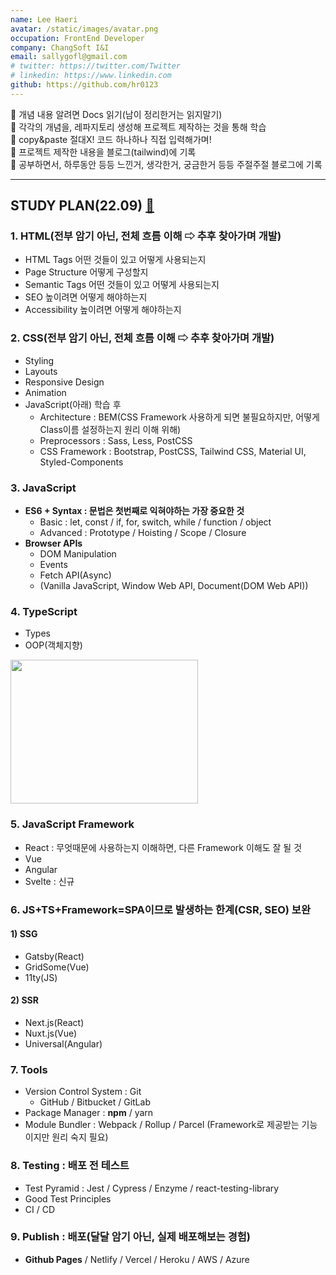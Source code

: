 ```yaml
---
name: Lee Haeri
avatar: /static/images/avatar.png
occupation: FrontEnd Developer
company: ChangSoft I&I
email: sallygofl@gmail.com
# twitter: https://twitter.com/Twitter
# linkedin: https://www.linkedin.com
github: https://github.com/hr0123
---
```


📌 개념 내용 알려면 Docs 읽기(남이 정리한거는 읽지말기)  
📌 각각의 개념을, 레파지토리 생성해 프로젝트 제작하는 것을 통해 학습  
📌 copy&paste 절대X! 코드 하나하나 직접 입력해가며!  
📌 프로젝트 제작한 내용을 블로그(tailwind)에 기록  
📌 공부하면서, 하루동안 등등 느낀거, 생각한거, 궁금한거 등등 주절주절 블로그에 기록

---

## STUDY PLAN(22.09) [🔗](https://www.youtube.com/watch?v=TTLHd3IyErM)

### 1. HTML(전부 암기 아닌, 전체 흐름 이해 ⇨ 추후 찾아가며 개발)

- HTML Tags 어떤 것들이 있고 어떻게 사용되는지
- Page Structure 어떻게 구성할지
- Semantic Tags 어떤 것들이 있고 어떻게 사용되는지
- SEO 높이려면 어떻게 해야하는지
- Accessibility 높이려면 어떻게 해야하는지

### 2. CSS(전부 암기 아닌, 전체 흐름 이해 ⇨ 추후 찾아가며 개발)

- Styling
- Layouts
- Responsive Design
- Animation
- JavaScript(아래) 학습 후
  - Architecture : BEM(CSS Framework 사용하게 되면 불필요하지만, 어떻게 Class이름 설정하는지 원리 이해 위해)
  - Preprocessors : Sass, Less, PostCSS
  - CSS Framework : Bootstrap, PostCSS, Tailwind CSS, Material UI, Styled-Components

### 3. JavaScript

- **ES6 + Syntax : 문법은 첫번째로 익혀야하는 가장 중요한 것**
  - Basic : let, const / if, for, switch, while / function / object
  - Advanced : Prototype / Hoisting / Scope / Closure
- **Browser APIs**
  - DOM Manipulation
  - Events
  - Fetch API(Async)
  - (Vanilla JavaScript, Window Web API, Document(DOM Web API))

### 4. TypeScript

- Types
- OOP(객체지향)

<Image src="/static/images/js-ts-diagram.png" width="300" height="230"/>

### 5. JavaScript Framework

- React : 무엇때문에 사용하는지 이해하면, 다른 Framework 이해도 잘 될 것
- Vue
- Angular
- Svelte : 신규

### 6. JS+TS+Framework=SPA이므로 발생하는 한계(CSR, SEO) 보완

#### 1) SSG

- Gatsby(React)
- GridSome(Vue)
- 11ty(JS)

#### 2) SSR

- Next.js(React)
- Nuxt.js(Vue)
- Universal(Angular)

### 7. Tools

- Version Control System : Git
  - GitHub / Bitbucket / GitLab
- Package Manager : **npm** / yarn
- Module Bundler : Webpack / Rollup / Parcel (Framework로 제공받는 기능이지만 원리 숙지 필요)

### 8. Testing : 배포 전 테스트

- Test Pyramid : Jest / Cypress / Enzyme / react-testing-library
- Good Test Principles
- CI / CD

### 9. Publish : 배포(달달 암기 아닌, 실제 배포해보는 경험)

- **Github Pages** / Netlify / Vercel / Heroku / AWS / Azure
